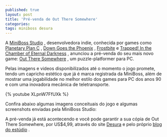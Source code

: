 ```yaml
---
published: true
layout: post
title: 'Pré-venda de Out There Somewhere'
categories: 
tags: miniboss desura
---
```

A <a href="http://studiominiboss.com/?lang=pt" target="_blank">MiniBoss Studio</a>
, desenvolvedora indie, conhecida por games como <a href="http://studiominiboss.com/planetary-plan-c/" target="_blank">Planetary Plan C</a>
, <a href="http://studiominiboss.com/down-goes-the-phoenix/" target="_blank">Down Goes the Phoenix</a>
, <a href="http://studiominiboss.com/2012/01/10/ludum-dare-results/" target="_blank">Frostbite</a>
 e <a href="http://studiominiboss.com/trapped-in-the-chamber-of-eternal-darkness/" target="_blank">Trapped! In the Chamber of Eternal Darkness</a>
, anunciou a pr&#233;-venda do seu mais novo game: <a href="http://studiominiboss.com/out-there-somewhere/?lang=pt" target="_blank">Out There Somewhere</a>
, um puzzle-platformer para PC.

Pelas imagens e videos disponibilizados at&#233; o momento o jogo promete, tendo um capricho est&#233;tico que j&#225; &#233; marca registrada da MiniBoss, al&#233;m de mostrar uma jogabilidade no melhor estilo dos games para PC dos anos 90 e com uma inovadora mec&#226;nica de teletransporte.


{% youtube XLpnW7FfUXk %}

Confira abaixo algumas imagens conceituais do jogo e algumas screenshots enviadas pela MiniBoss Studio:

 
A pr&#233;-venda j&#225; est&#225; acontecendo e voc&#234; pode garantir a sua c&#243;pia de Out There Somewhere, por US$4,99, atrav&#233;s do site <a href="http://www.desura.com/" target="_blank">Desura</a>
 e pelo pr&#243;prio <a href="http://studiominiboss.com" target="_blank">blog do est&#250;dio</a>
.
 
 
